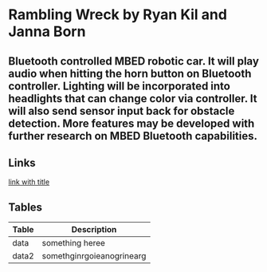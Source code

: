 # Rambling Wreck by Ryan Kil and Janna Born
## Bluetooth controlled MBED robotic car. It will play audio when hitting the horn button on Bluetooth controller. Lighting will be incorporated into headlights that can change color via controller. It will also send sensor input back for obstacle detection. More features may be developed with further research on MBED Bluetooth capabilities.

## Links
[link with title](https://www.youtube.com/shorts/OATE5wvw6fY "Rambling Wreck!")

## Tables

| Table | Description |
| ----- | ----------- |
| data  | something heree |
| data2 | somethginrgoieanogrinearg |

